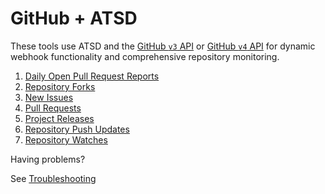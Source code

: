 # GitHub + ATSD

These tools use ATSD and the [GitHub `v3` API](https://developer.github.com/v3/?) or [GitHub `v4` API](https://developer.github.com/v4/?) for dynamic webhook functionality and comprehensive repository monitoring.

1. [Daily Open Pull Request Reports](pr-report.md)
1. [Repository Forks](fork-notification.md)
1. [New Issues](issue-notification.md)
1. [Pull Requests](pr-notification.md)
1. [Project Releases](project-release-notification.md)
1. [Repository Push Updates](push-notification.md)
1. [Repository Watches](watch-notification.md)

Having problems?

See [Troubleshooting](troubleshooting.md)